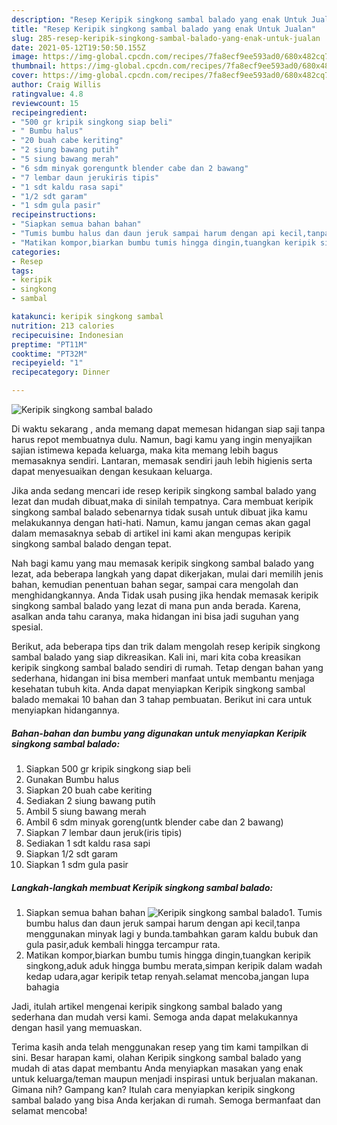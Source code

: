 ```yaml
---
description: "Resep Keripik singkong sambal balado yang enak Untuk Jualan"
title: "Resep Keripik singkong sambal balado yang enak Untuk Jualan"
slug: 285-resep-keripik-singkong-sambal-balado-yang-enak-untuk-jualan
date: 2021-05-12T19:50:50.155Z
image: https://img-global.cpcdn.com/recipes/7fa8ecf9ee593ad0/680x482cq70/keripik-singkong-sambal-balado-foto-resep-utama.jpg
thumbnail: https://img-global.cpcdn.com/recipes/7fa8ecf9ee593ad0/680x482cq70/keripik-singkong-sambal-balado-foto-resep-utama.jpg
cover: https://img-global.cpcdn.com/recipes/7fa8ecf9ee593ad0/680x482cq70/keripik-singkong-sambal-balado-foto-resep-utama.jpg
author: Craig Willis
ratingvalue: 4.8
reviewcount: 15
recipeingredient:
- "500 gr kripik singkong siap beli"
- " Bumbu halus"
- "20 buah cabe keriting"
- "2 siung bawang putih"
- "5 siung bawang merah"
- "6 sdm minyak gorenguntk blender cabe dan 2 bawang"
- "7 lembar daun jerukiris tipis"
- "1 sdt kaldu rasa sapi"
- "1/2 sdt garam"
- "1 sdm gula pasir"
recipeinstructions:
- "Siapkan semua bahan bahan"
- "Tumis bumbu halus dan daun jeruk sampai harum dengan api kecil,tanpa menggunakan minyak lagi y bunda.tambahkan garam kaldu bubuk dan gula pasir,aduk kembali hingga tercampur rata."
- "Matikan kompor,biarkan bumbu tumis hingga dingin,tuangkan keripik singkong,aduk aduk hingga bumbu merata,simpan keripik dalam wadah kedap udara,agar keripik tetap renyah.selamat mencoba,jangan lupa bahagia"
categories:
- Resep
tags:
- keripik
- singkong
- sambal

katakunci: keripik singkong sambal 
nutrition: 213 calories
recipecuisine: Indonesian
preptime: "PT11M"
cooktime: "PT32M"
recipeyield: "1"
recipecategory: Dinner

---
```



![Keripik singkong sambal balado](https://img-global.cpcdn.com/recipes/7fa8ecf9ee593ad0/680x482cq70/keripik-singkong-sambal-balado-foto-resep-utama.jpg)

Di waktu  sekarang , anda memang dapat memesan hidangan siap saji tanpa harus repot membuatnya dulu. Namun, bagi kamu yang ingin menyajikan sajian istimewa kepada keluarga, maka kita memang lebih bagus memasaknya sendiri. Lantaran, memasak sendiri jauh lebih higienis serta dapat menyesuaikan dengan kesukaan keluarga.

Jika anda sedang mencari ide resep keripik singkong sambal balado yang lezat dan mudah dibuat,maka di sinilah tempatnya. Cara membuat keripik singkong sambal balado  sebenarnya tidak susah untuk dibuat jika kamu melakukannya dengan hati-hati. Namun, kamu jangan cemas akan gagal dalam memasaknya 
sebab di artikel ini kami akan mengupas keripik singkong sambal balado dengan tepat.  



Nah bagi kamu yang mau memasak keripik singkong sambal balado yang lezat, ada beberapa langkah yang dapat dikerjakan, mulai dari memilih jenis bahan, kemudian penentuan bahan segar, sampai cara mengolah dan menghidangkannya. Anda Tidak usah pusing jika hendak memasak keripik singkong sambal balado yang lezat di mana pun anda berada. Karena, asalkan anda  tahu caranya, maka hidangan ini bisa jadi suguhan yang spesial.

Berikut, ada beberapa tips dan trik dalam mengolah resep keripik singkong sambal balado yang siap dikreasikan. Kali ini, mari kita coba kreasikan keripik singkong sambal balado sendiri di rumah. Tetap dengan bahan yang sederhana, hidangan ini bisa memberi manfaat untuk membantu menjaga kesehatan tubuh kita. Anda dapat menyiapkan Keripik singkong sambal balado memakai 10 bahan dan 3 tahap pembuatan. Berikut ini cara untuk menyiapkan hidangannya.

<!--inarticleads1-->

##### Bahan-bahan dan bumbu yang digunakan untuk menyiapkan Keripik singkong sambal balado:

1. Siapkan 500 gr kripik singkong siap beli
1. Gunakan  Bumbu halus
1. Siapkan 20 buah cabe keriting
1. Sediakan 2 siung bawang putih
1. Ambil 5 siung bawang merah
1. Ambil 6 sdm minyak goreng(untk blender cabe dan 2 bawang)
1. Siapkan 7 lembar daun jeruk(iris tipis)
1. Sediakan 1 sdt kaldu rasa sapi
1. Siapkan 1/2 sdt garam
1. Siapkan 1 sdm gula pasir




<!--inarticleads2-->

##### Langkah-langkah membuat Keripik singkong sambal balado:

1. Siapkan semua bahan bahan
<img src="https://img-global.cpcdn.com/steps/dfce6e0c0dc15dcf/160x128cq70/keripik-singkong-sambal-balado-langkah-memasak-1-foto.jpg" alt="Keripik singkong sambal balado">1. Tumis bumbu halus dan daun jeruk sampai harum dengan api kecil,tanpa menggunakan minyak lagi y bunda.tambahkan garam kaldu bubuk dan gula pasir,aduk kembali hingga tercampur rata.
1. Matikan kompor,biarkan bumbu tumis hingga dingin,tuangkan keripik singkong,aduk aduk hingga bumbu merata,simpan keripik dalam wadah kedap udara,agar keripik tetap renyah.selamat mencoba,jangan lupa bahagia




Jadi, itulah artikel mengenai  keripik singkong sambal balado  yang sederhana dan mudah versi kami. Semoga anda dapat melakukannya dengan hasil yang memuaskan. 

Terima kasih anda telah menggunakan resep yang tim kami tampilkan di sini. Besar harapan kami, olahan  Keripik singkong sambal balado yang mudah di atas dapat membantu Anda menyiapkan masakan yang enak untuk keluarga/teman maupun menjadi inspirasi untuk berjualan makanan. Gimana nih? Gampang kan? Itulah cara menyiapkan keripik singkong sambal balado yang bisa Anda kerjakan di rumah. Semoga bermanfaat dan selamat mencoba!

